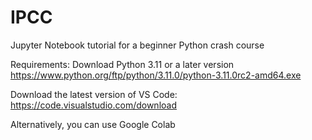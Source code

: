 # IPCC
Jupyter Notebook tutorial for a beginner Python crash course

Requirements:
Download Python 3.11 or a later version
‪‪https://www.python.org/ftp/python/3.11.0/python-3.11.0rc2-amd64.exe‬‬ 

Download the latest version of VS Code:
‪‪https://code.visualstudio.com/download

Alternatively, you can use Google Colab
